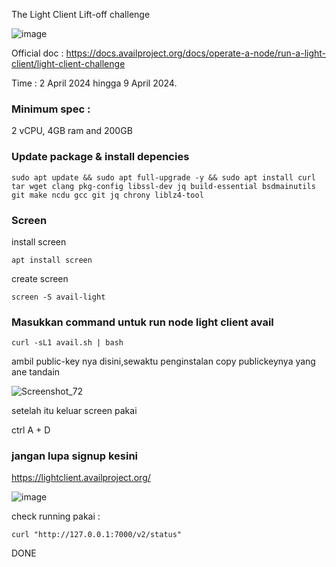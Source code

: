 The Light Client Lift-off challenge

![image](https://github.com/lukmanc405/testnet/assets/48665887/5c43d5b3-f58b-4d15-a774-4f85ffa62e6d)


Official doc : https://docs.availproject.org/docs/operate-a-node/run-a-light-client/light-client-challenge

Time : 2 April 2024 hingga 9 April 2024.

### Minimum spec :
2 vCPU, 4GB ram and 200GB 


### Update package & install depencies 

```
sudo apt update && sudo apt full-upgrade -y && sudo apt install curl tar wget clang pkg-config libssl-dev jq build-essential bsdmainutils git make ncdu gcc git jq chrony liblz4-tool
```

###  Screen

install screen 

```
apt install screen 
```
create screen

```
screen -S avail-light
```

### Masukkan command untuk run node light client avail


```
curl -sL1 avail.sh | bash
```

ambil public-key nya disini,sewaktu penginstalan copy publickeynya yang ane tandain 

![Screenshot_72](https://github.com/lukmanc405/testnet/assets/48665887/79677de1-f15b-4196-adbf-d3c7a9a161c5)


setelah itu keluar screen pakai

ctrl A + D



### jangan lupa signup kesini
https://lightclient.availproject.org/

![image](https://github.com/lukmanc405/testnet/assets/48665887/09d3dafe-5ef0-4229-8686-78b9e08b8bc8)




check running pakai :

```
curl "http://127.0.0.1:7000/v2/status"
```

DONE
